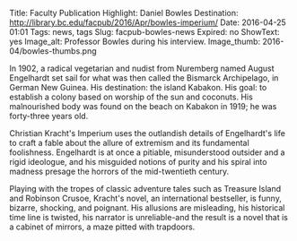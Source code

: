 Title: Faculty Publication Highlight: Daniel Bowles 
Destination: http://library.bc.edu/facpub/2016/Apr/bowles-imperium/
Date: 2016-04-25 01:01 
Tags: news, tags 
Slug: facpub-bowles-news
Expired: no
ShowText: yes
Image_alt: Professor Bowles during his interview.
Image_thumb: 2016-04/bowles-thumbs.png

In 1902, a radical vegetarian and nudist from Nuremberg named August Engelhardt set sail for what was then called the Bismarck Archipelago, in German New Guinea. His destination: the island Kabakon. His goal: to establish a colony based on worship of the sun and coconuts. His malnourished body was found on the beach on Kabakon in 1919; he was forty-three years old.

Christian Kracht's Imperium uses the outlandish details of Engelhardt's life to craft a fable about the allure of extremism and its fundamental foolishness. Engelhardt is at once a pitiable, misunderstood outsider and a rigid ideologue, and his misguided notions of purity and his spiral into madness presage the horrors of the mid-twentieth century.

Playing with the tropes of classic adventure tales such as Treasure Island and Robinson Crusoe, Kracht's novel, an international bestseller, is funny, bizarre, shocking, and poignant. His allusions are misleading, his historical time line is twisted, his narrator is unreliable-and the result is a novel that is a cabinet of mirrors, a maze pitted with trapdoors.

<!-- USEFUL CUT AND PASTE STUFF.

<img src="/theme/img/news/201X-XX/XXXX.png" alt="words" class="float_left">

<img src="/theme/img/news/201X-XX/XXXX.png" alt="words" class="float_right">

<a href="#" target="_blank">

-->